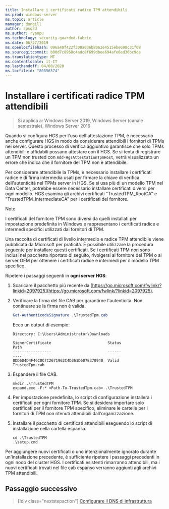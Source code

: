 ```yaml
---
title: Installare i certificati radice TPM attendibili
ms.prod: windows-server
ms.topic: article
manager: dongill
author: rpsqrd
ms.author: ryanpu
ms.technology: security-guarded-fabric
ms.date: 06/27/2019
ms.openlocfilehash: 096a40f422f308a036b8062e4515ebe698c31f08
ms.sourcegitcommit: b00d7c8968c4adc8f699dbee694afe6ed36bc9de
ms.translationtype: MT
ms.contentlocale: it-IT
ms.lasthandoff: 04/08/2020
ms.locfileid: "80856574"
---
```

# <a name="install-trusted-tpm-root-certificates"></a>Installare i certificati radice TPM attendibili

>Si applica a: Windows Server 2019, Windows Server (canale semestrale), Windows Server 2016

Quando si configura HGS per l'uso dell'attestazione TPM, è necessario anche configurare HGS in modo da considerare attendibili i fornitori di TPMs nei server.
Questo processo di verifica aggiuntivo garantisce che solo TPMs attendibili e affidabili possano attestare con il HGS.
Se si tenta di registrare un TPM non trusted con `Add-HgsAttestationTpmHost`, verrà visualizzato un errore che indica che il fornitore del TPM non è attendibile.

Per considerare attendibile la TPMs, è necessario installare i certificati radice e di firma intermedia usati per firmare la chiave di verifica dell'autenticità nel TPMs server in HGS.
Se si usa più di un modello TPM nel Data Center, potrebbe essere necessario installare certificati diversi per ogni modello.
HGS esamina gli archivi certificati "TrustedTPM_RootCA" e "TrustedTPM_IntermediateCA" per i certificati del fornitore.

> [!NOTE]
> I certificati del fornitore TPM sono diversi da quelli installati per impostazione predefinita in Windows e rappresentano i certificati radice e intermedi specifici utilizzati dai fornitori di TPM.

Una raccolta di certificati di livello intermedio e radice TPM attendibile viene pubblicata da Microsoft per praticità.
È possibile utilizzare la procedura seguente per installare questi certificati.
Se i certificati TPM non sono inclusi nel pacchetto riportato di seguito, rivolgersi al fornitore del TPM o al server OEM per ottenere i certificati radice e intermedi per il modello TPM specifico.

Ripetere i passaggi seguenti in **ogni server HGS**:

1.  Scaricare il pacchetto più recente da [https://go.microsoft.com/fwlink/?linkid=2097925](https://go.microsoft.com/fwlink/?linkid=2097925).

2.  Verificare la firma del file CAB per garantirne l'autenticità. Non continuare se la firma non è valida.

    ```powershell
    Get-AuthenticodeSignature .\TrustedTpm.cab
    ```
    
    Ecco un output di esempio:
    
    ```
    Directory: C:\Users\Administrator\Downloads
        
    SignerCertificate                         Status                                 Path
    -----------------                         ------                                 ----
    0DD6D4D4F46C0C7C2671962C4D361D607E370940  Valid                                  TrustedTpm.cab
    ```

2.  Espandere il file CAB.

    ```
    mkdir .\TrustedTPM
    expand.exe -F:* <Path-To-TrustedTpm.cab> .\TrustedTPM
    ```

3.  Per impostazione predefinita, lo script di configurazione installerà i certificati per ogni fornitore TPM. Se si desidera importare solo certificati per il fornitore TPM specifico, eliminare le cartelle per i fornitori di TPM non ritenuti attendibili dall'organizzazione.

4.  Installare il pacchetto di certificati attendibili eseguendo lo script di installazione nella cartella espansa.

    ```
    cd .\TrustedTPM
    .\setup.cmd
    ```

Per aggiungere nuovi certificati o uno intenzionalmente ignorato durante un'installazione precedente, è sufficiente ripetere i passaggi precedenti in ogni nodo del cluster HGS.
I certificati esistenti rimarranno attendibili, ma i nuovi certificati trovati nel file cab espanso verranno aggiunti agli archivi TPM attendibili.

## <a name="next-step"></a>Passaggio successivo

> [!div class="nextstepaction"]
> [Configurare il DNS di infrastruttura](guarded-fabric-configuring-fabric-dns-tpm.md)



